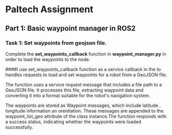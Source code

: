 # Paltech Assignment

## Part 1: Basic waypoint manager in ROS2

### Task 1: Set waypoints from geojson file.
Complete the **set_waypoints_callback** function in **waypoint_manager.py** in order to load the waypoints to the node.

####I use set_waypoints_callback function as a service callback in the to handles requests to load and set waypoints for a robot from a GeoJSON file.

The function uses a service request message that includes a file path to a GeoJSON file. It processes this file, extracting waypoint data and converting it into a format suitable for the robot's navigation system.

The waypoints are stored as Waypoint messages, which include latitude , longitude information an orentiation. These messages are appended to the waypoint_list_geo attribute of the class instance.The function responds with a success status, indicating whether the waypoints were loaded successfully. 